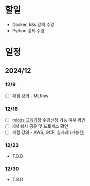
# 할일
- Docker, k8s 강의 수강
- Python 강의 수강
  
# 일정
## 2024/12
### 12/9
- [ ] 패캠 강의 - MLflow

### 12/16
- [ ] [mlops 교육과정](https://hrd.work24.go.kr/hrdp/co/pcobo/PCOBO0100P.do?tracseId=AIG20240000458997&tracseTme=2&crseTracseSe=C0061&trainstCstmrId=500020048219&tracseReqstsCd=undefined&cstmConsTme=undefined#) 수강신청 가능 여부 확인
- [ ] KM 퇴사 공유 및 프로세스 확인
- [ ] 패캠 강의 - AWS, GCP, 실사례 (가능한)
      
### 12/23
- T.B.D
### 12/30
- T.B.D
